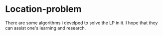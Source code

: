 # Location-problem
There are some algorithms i develped to solve the LP in it. I hope that they can assist one's learning and research.
